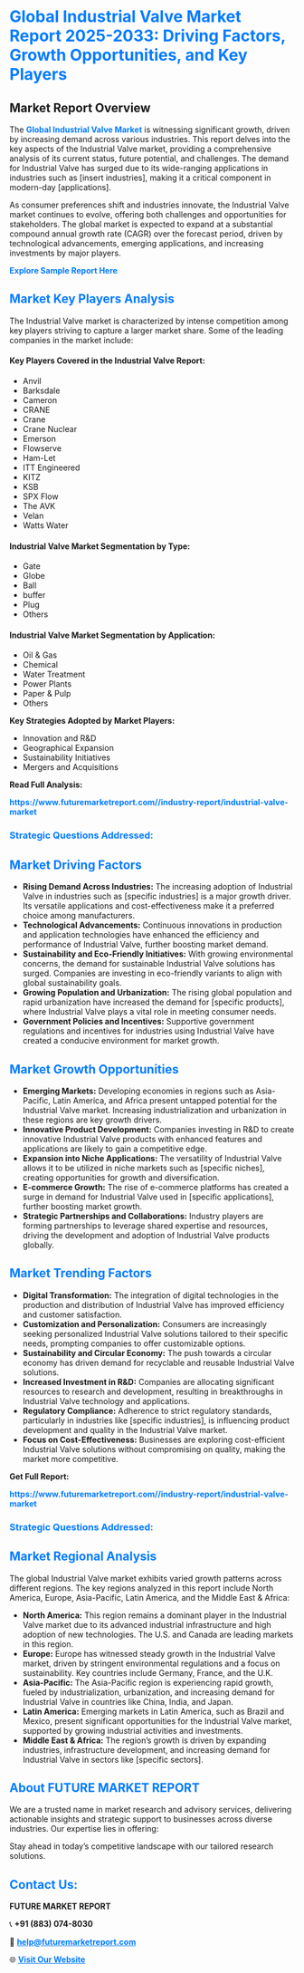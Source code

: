 <h1 style="color: #007BFF;">Global Industrial Valve Market Report 2025-2033: Driving Factors, Growth Opportunities, and Key Players</h1>

<section id="overview">
<h2>Market Report Overview</h2>
<p>The <a href="https://www.futuremarketreport.com//industry-report/industrial-valve-market" style="color: #007BFF; text-decoration: none;"><strong>Global Industrial Valve Market</strong></a> is witnessing significant growth, driven by increasing demand across various industries. This report delves into the key aspects of the Industrial Valve market, providing a comprehensive analysis of its current status, future potential, and challenges. The demand for Industrial Valve has surged due to its wide-ranging applications in industries such as [insert industries], making it a critical component in modern-day [applications].</p>
<p>As consumer preferences shift and industries innovate, the Industrial Valve market continues to evolve, offering both challenges and opportunities for stakeholders. The global market is expected to expand at a substantial compound annual growth rate (CAGR) over the forecast period, driven by technological advancements, emerging applications, and increasing investments by major players.</p>
</section>

<section id="overview">
<p><a href="https://www.futuremarketreport.com//request-sample/reportId=54399" style="color: #007BFF; text-decoration: none;"><strong>Explore Sample Report Here</strong></a></p>
</section>

<section id="key-players">
<h2 style="color: #007BFF;">Market Key Players Analysis</h2>
<p>The Industrial Valve market is characterized by intense competition among key players striving to capture a larger market share. Some of the leading companies in the market include:</p>
<h4>Key Players Covered in the Industrial Valve Report:</h4>
<ul><li>Anvil</li><li>Barksdale</li><li>Cameron</li><li>CRANE</li><li>Crane</li><li>Crane Nuclear</li><li>Emerson</li><li>Flowserve</li><li>Ham-Let</li><li>ITT Engineered</li><li>KITZ</li><li>KSB</li><li>SPX Flow</li><li>The AVK</li><li>Velan</li><li>Watts Water</li></ul>
<h4>Industrial Valve Market Segmentation by Type:</h4>
<ul><li>Gate</li><li>Globe</li><li>Ball</li><li>buffer</li><li>Plug</li><li>Others</li></ul>

<h4>Industrial Valve Market Segmentation by Application:</h4>
<ul><li>Oil &amp; Gas</li><li>Chemical</li><li>Water Treatment</li><li>Power Plants</li><li>Paper &amp; Pulp</li><li>Others</li></ul>
<p><strong>Key Strategies Adopted by Market Players:</strong></p>
<ul>
<li>Innovation and R&D</li>
<li>Geographical Expansion</li>
<li>Sustainability Initiatives</li>
<li>Mergers and Acquisitions</li>
</ul>
</section>

<section>
<p><strong>Read Full Analysis: </strong></p><a href="https://www.futuremarketreport.com//industry-report/industrial-valve-market" style="color: #007BFF; text-decoration: none;"><strong>https://www.futuremarketreport.com//industry-report/industrial-valve-market</strong></a>
<h3 style="color: #007BFF;">Strategic Questions Addressed:</h3>
</section>

<section id="driving-factors">
<h2 style="color: #007BFF;">Market Driving Factors</h2>
<ul>
<li><strong>Rising Demand Across Industries:</strong> The increasing adoption of Industrial Valve in industries such as [specific industries] is a major growth driver. Its versatile applications and cost-effectiveness make it a preferred choice among manufacturers.</li>
<li><strong>Technological Advancements:</strong> Continuous innovations in production and application technologies have enhanced the efficiency and performance of Industrial Valve, further boosting market demand.</li>
<li><strong>Sustainability and Eco-Friendly Initiatives:</strong> With growing environmental concerns, the demand for sustainable Industrial Valve solutions has surged. Companies are investing in eco-friendly variants to align with global sustainability goals.</li>
<li><strong>Growing Population and Urbanization:</strong> The rising global population and rapid urbanization have increased the demand for [specific products], where Industrial Valve plays a vital role in meeting consumer needs.</li>
<li><strong>Government Policies and Incentives:</strong> Supportive government regulations and incentives for industries using Industrial Valve have created a conducive environment for market growth.</li>
</ul>
</section>

<section id="growth-opportunities">
<h2 style="color: #007BFF;">Market Growth Opportunities</h2>
<ul>
<li><strong>Emerging Markets:</strong> Developing economies in regions such as Asia-Pacific, Latin America, and Africa present untapped potential for the Industrial Valve market. Increasing industrialization and urbanization in these regions are key growth drivers.</li>
<li><strong>Innovative Product Development:</strong> Companies investing in R&D to create innovative Industrial Valve products with enhanced features and applications are likely to gain a competitive edge.</li>
<li><strong>Expansion into Niche Applications:</strong> The versatility of Industrial Valve allows it to be utilized in niche markets such as [specific niches], creating opportunities for growth and diversification.</li>
<li><strong>E-commerce Growth:</strong> The rise of e-commerce platforms has created a surge in demand for Industrial Valve used in [specific applications], further boosting market growth.</li>
<li><strong>Strategic Partnerships and Collaborations:</strong> Industry players are forming partnerships to leverage shared expertise and resources, driving the development and adoption of Industrial Valve products globally.</li>
</ul>
</section>

<section id="trending-factors">
<h2 style="color: #007BFF;">Market Trending Factors</h2>
<ul>
<li><strong>Digital Transformation:</strong> The integration of digital technologies in the production and distribution of Industrial Valve has improved efficiency and customer satisfaction.</li>
<li><strong>Customization and Personalization:</strong> Consumers are increasingly seeking personalized Industrial Valve solutions tailored to their specific needs, prompting companies to offer customizable options.</li>
<li><strong>Sustainability and Circular Economy:</strong> The push towards a circular economy has driven demand for recyclable and reusable Industrial Valve solutions.</li>
<li><strong>Increased Investment in R&D:</strong> Companies are allocating significant resources to research and development, resulting in breakthroughs in Industrial Valve technology and applications.</li>
<li><strong>Regulatory Compliance:</strong> Adherence to strict regulatory standards, particularly in industries like [specific industries], is influencing product development and quality in the Industrial Valve market.</li>
<li><strong>Focus on Cost-Effectiveness:</strong> Businesses are exploring cost-efficient Industrial Valve solutions without compromising on quality, making the market more competitive.</li>
</ul>
</section>

<section>
<p><strong>Get Full Report: </strong></p><a href="https://www.futuremarketreport.com//industry-report/industrial-valve-market" style="color: #007BFF; text-decoration: none;"><strong>https://www.futuremarketreport.com//industry-report/industrial-valve-market</strong></a>
<h3 style="color: #007BFF;">Strategic Questions Addressed:</h3>
</section>


<section id="regional-analysis">
<h2 style="color: #007BFF;">Market Regional Analysis</h2>
<p>The global Industrial Valve market exhibits varied growth patterns across different regions. The key regions analyzed in this report include North America, Europe, Asia-Pacific, Latin America, and the Middle East & Africa:</p>
<ul>
<li><strong>North America:</strong> This region remains a dominant player in the Industrial Valve market due to its advanced industrial infrastructure and high adoption of new technologies. The U.S. and Canada are leading markets in this region.</li>
<li><strong>Europe:</strong> Europe has witnessed steady growth in the Industrial Valve market, driven by stringent environmental regulations and a focus on sustainability. Key countries include Germany, France, and the U.K.</li>
<li><strong>Asia-Pacific:</strong> The Asia-Pacific region is experiencing rapid growth, fueled by industrialization, urbanization, and increasing demand for Industrial Valve in countries like China, India, and Japan.</li>
<li><strong>Latin America:</strong> Emerging markets in Latin America, such as Brazil and Mexico, present significant opportunities for the Industrial Valve market, supported by growing industrial activities and investments.</li>
<li><strong>Middle East & Africa:</strong> The region’s growth is driven by expanding industries, infrastructure development, and increasing demand for Industrial Valve in sectors like [specific sectors].</li>
</ul>
</section>

<footer>
<h2 style="color: #007BFF;">About FUTURE MARKET REPORT</h2>
<p>We are a trusted name in market research and advisory services, delivering actionable insights and strategic support to businesses across diverse industries. Our expertise lies in offering:</p>

<p>Stay ahead in today’s competitive landscape with our tailored research solutions.</p>

<h2 style="color: #007BFF;">Contact Us:</h2>
<p><strong>FUTURE MARKET REPORT</strong></p>
<p>📞 <strong>+91 (883) 074-8030</strong></p>
<p>📧 <strong><a href="mailto:help@futuremarketreport.com" style="color: #007BFF;">help@futuremarketreport.com</a></strong></p>
<p>🌐 <strong><a href="https://www.futuremarketreport.com/" style="color: #007BFF;">Visit Our Website</a></strong></p>
</footer>